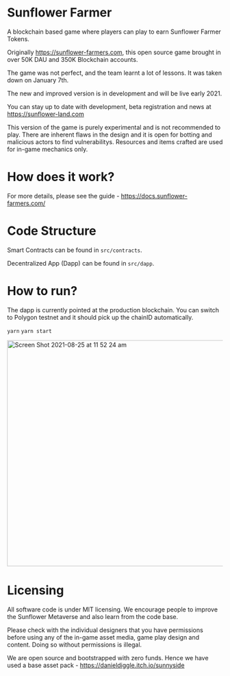 # Sunflower Farmer

A blockchain based game where players can play to earn Sunflower Farmer Tokens.


Originally https://sunflower-farmers.com, this open source game brought in over 50K DAU and 350K Blockchain accounts.

The game was not perfect, and the team learnt a lot of lessons. It was taken down on January 7th.

The new and improved version is in development and will be live early 2021. 

You can stay up to date with development, beta registration and news at https://sunflower-land.com

This version of the game is purely experimental and is not recommended to play. There are inherent flaws in the design and it is open for botting and malicious actors to find vulnerabilitys. Resources and items crafted are used for in-game mechanics only.

# How does it work?

For more details, please see the guide - https://docs.sunflower-farmers.com/

# Code Structure

Smart Contracts can be found in `src/contracts`.

Decentralized App (Dapp) can be found in `src/dapp`.

# How to run?

The dapp is currently pointed at the production blockchain. You can switch to Polygon testnet and it should pick up the chainID automatically.

`yarn`
`yarn start`

<img width="527" alt="Screen Shot 2021-08-25 at 11 52 24 am" src="https://user-images.githubusercontent.com/11745561/130713259-f87fd1b4-a6f1-4b25-b8b9-4eff6beee9e9.png">

# Licensing 

All software code is under MIT licensing. We encourage people to improve the Sunflower Metaverse and also learn from the code base.

Please check with the individual designers that you have permissions before using any of the in-game asset media, game play design and content. Doing so without permissions is illegal.

We are open source and bootstrapped with zero funds. Hence we have used a base asset pack - https://danieldiggle.itch.io/sunnyside

